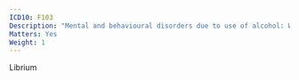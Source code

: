 ```yaml
---
ICD10: F103
Description: "Mental and behavioural disorders due to use of alcohol: Withdrawal state"
Matters: Yes
Weight: 1
---
```

Librium
